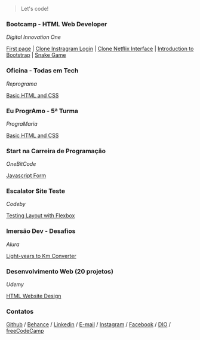 > Let's code!

### Bootcamp - HTML Web Developer

*Digital Innovation One*  

[First page](https://andreadcsousa.github.io/introducao_html_css/) | [Clone Instragram Login](https://andreadcsousa.github.io/desafio_instagram/) | [Clone Netflix Interface](https://andreadcsousa.github.io/desafio_netflix/) | [Introduction to Bootstrap](https://andreadcsousa.github.io/introducao_bootstrap/) | [Snake Game](https://andreadcsousa.github.io/desafio_snake/)

### Oficina - Todas em Tech

*Reprograma*

[Basic HTML and CSS](https://andreadcsousa.github.io/oficina_reprograma/)

### Eu ProgrAmo - 5ª Turma

*PrograMaria*

[Basic HTML and CSS](https://andreadcsousa.github.io/frontend_programaria/)

### Start na Carreira de Programação

*OneBitCode*  

[Javascript Form](https://andreadcsousa.github.io/start_onebitcode/)

### Escalator Site Teste

*Codeby*

[Testing Layout with Flexbox](https://andreadcsousa.github.io/codeby_test/)

### Imersão Dev - Desafios

*Alura*

[Light-years to Km Converter](https://andreadcsousa.github.io/alura_conversorjs/)

### Desenvolvimento Web (20 projetos)

*Udemy*

[HTML Website Design](https://andreadcsousa.github.io/projeto-unes/)

### Contatos

[Github](https://github.com/andreadcsousa) / [Behance](https://www.freecodecamp.org/andreadcsousa) / [Linkedin](https://www.linkedin.com/in/andrea-dcsousa/) / [E-mail](mailto:andrea.dcsousa@gmail.com) / [Instagram](https://www.instagram.com/pinklovesxtina/) / [Facebook](https://www.facebook.com/pinkLOVESxtina) / [DIO](https://web.digitalinnovation.one/users/andrea_dcsousa?tab=achievements) / [freeCodeCamp](https://www.freecodecamp.org/andreadcsousa)
